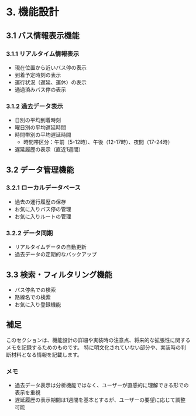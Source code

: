 # 3. 機能設計

## 3.1 バス情報表示機能
### 3.1.1 リアルタイム情報表示
- 現在位置から近いバス停の表示
- 到着予定時刻の表示
- 運行状況（遅延、運休）の表示
- 通過済みバス停の表示

### 3.1.2 過去データ表示
- 日別の平均到着時刻
- 曜日別の平均遅延時間
- 時間帯別の平均遅延時間
  - 時間帯区分：午前（5-12時）、午後（12-17時）、夜間（17-24時）
- 遅延履歴の表示（直近1週間）

## 3.2 データ管理機能
### 3.2.1 ローカルデータベース
- 過去の運行履歴の保存
- お気に入りバス停の管理
- お気に入りルートの管理

### 3.2.2 データ同期
- リアルタイムデータの自動更新
- 過去データの定期的なバックアップ

## 3.3 検索・フィルタリング機能
- バス停名での検索
- 路線名での検索
- お気に入り登録機能

## 補足
このセクションは、機能設計の詳細や実装時の注意点、将来的な拡張性に関するメモを記録するためのものです。
特に明文化されていない部分や、実装時の判断材料となる情報を記載します。

### メモ
- 過去データ表示は分析機能ではなく、ユーザーが直感的に理解できる形での表示を重視
- 遅延履歴の表示期間は1週間を基本とするが、ユーザーの要望に応じて調整可能 
